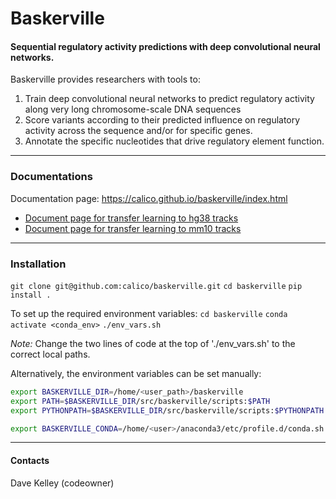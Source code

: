 # Baskerville

#### Sequential regulatory activity predictions with deep convolutional neural networks.

Baskerville provides researchers with tools to:

1. Train deep convolutional neural networks to predict regulatory activity along very long chromosome-scale DNA sequences
2. Score variants according to their predicted influence on regulatory activity across the sequence and/or for specific genes.
3. Annotate the specific nucleotides that drive regulatory element function.

---

### Documentations

Documentation page: https://calico.github.io/baskerville/index.html

- [Document page for transfer learning to hg38 tracks](docs/transfer_human/transfer.md)
- [Document page for transfer learning to mm10 tracks](docs/transfer_mouse/transfer_mouse.md)

---

### Installation

`git clone git@github.com:calico/baskerville.git`
`cd baskerville`
`pip install .`

To set up the required environment variables:
`cd baskerville`
`conda activate <conda_env>`
`./env_vars.sh`

*Note:* Change the two lines of code at the top of './env_vars.sh' to the correct local paths.

Alternatively, the environment variables can be set manually:
```sh
export BASKERVILLE_DIR=/home/<user_path>/baskerville
export PATH=$BASKERVILLE_DIR/src/baskerville/scripts:$PATH
export PYTHONPATH=$BASKERVILLE_DIR/src/baskerville/scripts:$PYTHONPATH

export BASKERVILLE_CONDA=/home/<user>/anaconda3/etc/profile.d/conda.sh
```

---

#### Contacts

Dave Kelley (codeowner)
